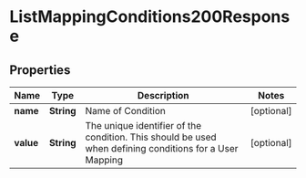 

# ListMappingConditions200Response


## Properties

| Name | Type | Description | Notes |
|------------ | ------------- | ------------- | -------------|
|**name** | **String** | Name of Condition |  [optional] |
|**value** | **String** | The unique identifier of the condition. This should be used when defining conditions for a User Mapping |  [optional] |



